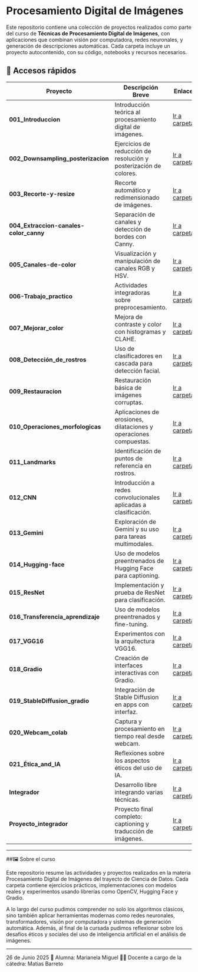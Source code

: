 # Procesamiento Digital de Imágenes

Este repositorio contiene una colección de proyectos realizados como parte del curso de **Técnicas de Procesamiento Digital de Imágenes**, con aplicaciones que combinan visión por computadora, redes neuronales, y generación de descripciones automáticas. Cada carpeta incluye un proyecto autocontenido, con su código, notebooks y recursos necesarios.

## 🔗 Accesos rápidos

| Proyecto | Descripción Breve | Enlace |
|---------|--------------------|--------|
| **001_Introduccion** | Introducción teórica al procesamiento digital de imágenes. | [Ir a carpeta](./001_Introduccion) |
| **002_Downsampling_posterizacion** | Ejercicios de reducción de resolución y posterización de colores. | [Ir a carpeta](./002_Downsampling_posterizacion) |
| **003_Recorte-y-resize** | Recorte automático y redimensionado de imágenes. | [Ir a carpeta](./003_Recorte-y-resize) |
| **004_Extraccion-canales-color_canny** | Separación de canales y detección de bordes con Canny. | [Ir a carpeta](./004_Extraccion-canales-color_canny) |
| **005_Canales-de-color** | Visualización y manipulación de canales RGB y HSV. | [Ir a carpeta](./005_Canales-de-color) |
| **006-Trabajo_practico** | Actividades integradoras sobre preprocesamiento. | [Ir a carpeta](./006-Trabajo_practico) |
| **007_Mejorar_color** | Mejora de contraste y color con histogramas y CLAHE. | [Ir a carpeta](./007_Mejorar_color) |
| **008_Detección_de_rostros** | Uso de clasificadores en cascada para detección facial. | [Ir a carpeta](./008_Detección_de_rostros) |
| **009_Restauracion** | Restauración básica de imágenes corruptas. | [Ir a carpeta](./009_Restauracion) |
| **010_Operaciones_morfologicas** | Aplicaciones de erosiones, dilataciones y operaciones compuestas. | [Ir a carpeta](./010_Operaciones_morfologicas) |
| **011_Landmarks** | Identificación de puntos de referencia en rostros. | [Ir a carpeta](./011_Landmarks) |
| **012_CNN** | Introducción a redes convolucionales aplicadas a clasificación. | [Ir a carpeta](./012_CNN) |
| **013_Gemini** | Exploración de Gemini y su uso para tareas multimodales. | [Ir a carpeta](./013_Gemini) |
| **014_Hugging-face** | Uso de modelos preentrenados de Hugging Face para captioning. | [Ir a carpeta](./014_Hugging-face) |
| **015_ResNet** | Implementación y prueba de ResNet para clasificación. | [Ir a carpeta](./015_ResNet) |
| **016_Transferencia_aprendizaje** | Uso de modelos preentrenados y fine-tuning. | [Ir a carpeta](./016_Transferencia_aprendizaje) |
| **017_VGG16** | Experimentos con la arquitectura VGG16. | [Ir a carpeta](./017_VGG16) |
| **018_Gradio** | Creación de interfaces interactivas con Gradio. | [Ir a carpeta](./018_Gradio) |
| **019_StableDiffusion_gradio** | Integración de Stable Diffusion en apps con interfaz. | [Ir a carpeta](./019_StableDiffusion_gradio) |
| **020_Webcam_colab** | Captura y procesamiento en tiempo real desde webcam. | [Ir a carpeta](./020_Webcam_colab) |
| **021_Ética_and_IA** | Reflexiones sobre los aspectos éticos del uso de IA. | [Ir a carpeta](./021_Ética_and_IA) |
| **Integrador** | Desarrollo libre integrando varias técnicas. | [Ir a carpeta](./Integrador) |
| **Proyecto_integrador** | Proyecto final completo: captioning y traducción de imágenes. | [Ir a carpeta](./Proyecto_integrador) |

---

##🖼️ Sobre el curso

Este repositorio resume las actividades y proyectos realizados en la materia Procesamiento Digital de Imágenes del trayecto de Ciencia de Datos. Cada carpeta contiene ejercicios prácticos, implementaciones con modelos reales y experimentos usando librerías como OpenCV, Hugging Face y Gradio.

A lo largo del curso pudimos comprender no solo los algoritmos clásicos, sino también aplicar herramientas modernas como redes neuronales, transformadores, visión por computadora y sistemas de generación automática. Además, al final de la cursada pudimos reflexionar sobre los desafíos éticos y sociales del uso de inteligencia artificial en el análisis de imágenes.

---

26 de Junio 2025
👤 Alumna: Marianela Miguel
👨‍🏫 Docente a cargo de la cátedra: Matias Barreto

